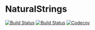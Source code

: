 # NaturalStrings

[![Build Status](https://travis-ci.com/perrutquist/NaturalStrings.jl.svg?branch=master)](https://travis-ci.com/perrutquist/NaturalStrings.jl)
[![Build Status](https://ci.appveyor.com/api/projects/status/github/perrutquist/NaturalStrings.jl?svg=true)](https://ci.appveyor.com/project/perrutquist/NaturalStrings-jl)
[![Codecov](https://codecov.io/gh/perrutquist/NaturalStrings.jl/branch/master/graph/badge.svg)](https://codecov.io/gh/perrutquist/NaturalStrings.jl)
